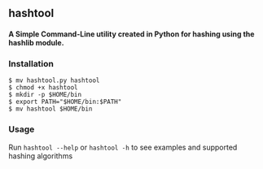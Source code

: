## hashtool
#### A Simple Command-Line utility created in Python for hashing using the hashlib module.


### Installation

```
$ mv hashtool.py hashtool
$ chmod +x hashtool
$ mkdir -p $HOME/bin
$ export PATH="$HOME/bin:$PATH"
$ mv hashtool $HOME/bin
```

### Usage
Run `hashtool --help` or `hashtool -h` to see examples and supported hashing algorithms

